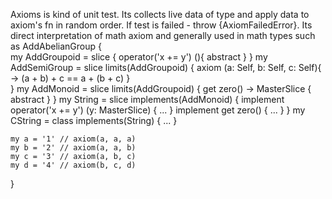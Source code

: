 Axioms is kind of unit test. Its collects live data of type and apply data to axiom's fn in random order. If test is failed - throw {AxiomFailedError}. Its direct interpretation of math axiom and generally used in math types such as AddAbelianGroup
{    
    my AddGroupoid = slice {
      operator('x += y') (){ abstract }
    }
    my AddSemiGroup = slice limits(AddGroupoid) {
      axiom (a: Self, b: Self, c: Self){ -> (a + b) + c == a + (b + c) }  
    }
    my AddMonoid = slice limits(AddGroupoid) {
      get zero() -> MasterSlice { abstract }
    }
    my String = slice implements(AddMonoid) {
      implement operator('x += y') (y: MasterSlice) { ... }
      implement get zero() { ... }
    }
    my CString = class implements(String) { ... }
    
    my a = '1' // axiom(a, a, a)
    my b = '2' // axiom(a, a, b)
    my c = '3' // axiom(a, b, c)
    my d = '4' // axiom(b, c, d)
}    
